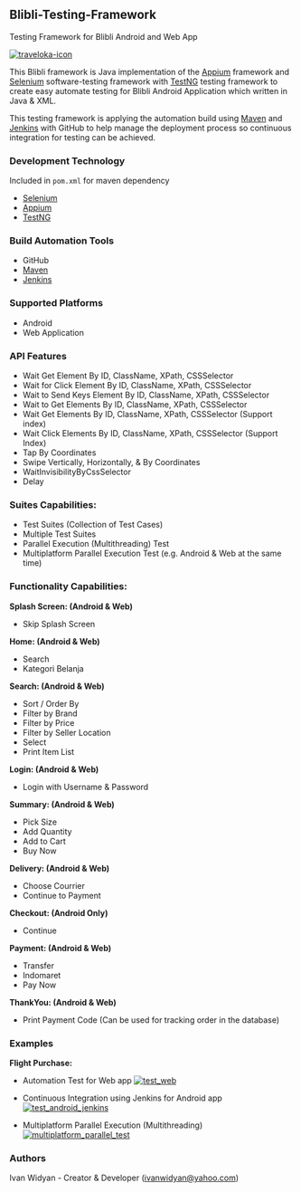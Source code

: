 ## Blibli-Testing-Framework
Testing Framework for Blibli Android and Web App

[![traveloka-icon](https://user-images.githubusercontent.com/12959761/45268447-c6f02d80-b4a6-11e8-9ed3-f59ca323cfe0.png)](https://www.blibli.com/)

This Blibli framework is Java implementation of the [Appium](https://github.com/appium/appium)
framework and [Selenium](https://github.com/SeleniumHQ/selenium) software-testing framework with [TestNG](https://github.com/cbeust/testng) 
testing framework to create easy automate testing for Blibli Android Application which written in Java & XML.

This testing framework is applying the automation build using [Maven](https://maven.apache.org/) and [Jenkins](https://jenkins.io/) 
with GitHub to help manage the deployment process so continuous integration for testing can be achieved.

### Development Technology
Included in `pom.xml` for maven dependency
* [Selenium](https://github.com/SeleniumHQ/selenium)
* [Appium](https://github.com/appium/appium)
* [TestNG](https://github.com/cbeust/testng)

### Build Automation Tools
* GitHub
* [Maven](https://maven.apache.org/)
* [Jenkins](https://jenkins.io/)

### Supported Platforms
* Android
* Web Application

### API Features
* Wait Get Element By ID, ClassName, XPath, CSSSelector
* Wait for Click Element By ID, ClassName, XPath, CSSSelector
* Wait to Send Keys Element By ID, ClassName, XPath, CSSSelector
* Wait to Get Elements By ID, ClassName, XPath, CSSSelector
* Wait Get Elements By ID, ClassName, XPath, CSSSelector (Support index)
* Wait Click Elements By ID, ClassName, XPath, CSSSelector (Support Index)
* Tap By Coordinates
* Swipe Vertically, Horizontally, & By Coordinates
* WaitInvisibilityByCssSelector
* Delay

### Suites Capabilities:
* Test Suites (Collection of Test Cases)
* Multiple Test Suites
* Parallel Execution (Multithreading) Test
* Multiplatform Parallel Execution Test (e.g. Android & Web at the same time)

### Functionality Capabilities:
**Splash Screen: (Android & Web)**
* Skip Splash Screen

**Home: (Android & Web)**
* Search
* Kategori Belanja

**Search: (Android & Web)**
* Sort / Order By
* Filter by Brand
* Filter by Price
* Filter by Seller Location
* Select
* Print Item List

**Login: (Android & Web)**
* Login with Username & Password

**Summary: (Android & Web)**
* Pick Size
* Add Quantity
* Add to Cart
* Buy Now

**Delivery: (Android & Web)**
* Choose Courrier
* Continue to Payment

**Checkout: (Android Only)**
* Continue

**Payment: (Android & Web)**
* Transfer
* Indomaret
* Pay Now

**ThankYou: (Android & Web)**
* Print Payment Code (Can be used for tracking order in the database)

### Examples
**Flight Purchase:**
* Automation Test for Web app
[![test_web](https://user-images.githubusercontent.com/12959761/45268861-e179d500-b4ad-11e8-9ec1-7b0245c5d554.png)](https://youtu.be/7npnRPdU-Qs)

* Continuous Integration using Jenkins for Android app
[![test_android_jenkins](https://user-images.githubusercontent.com/12959761/45268873-fd7d7680-b4ad-11e8-80fe-a7473afcc2dd.png)](https://youtu.be/gK7C_G0KfSs)

* Multiplatform Parallel Execution (Multithreading)
[![multiplatform_parallel_test](https://user-images.githubusercontent.com/12959761/45274445-ac877580-b4e1-11e8-954d-3a66aafdf008.png)](https://youtu.be/FojivtKSU5U)

### Authors
Ivan Widyan - Creator & Developer (ivanwidyan@yahoo.com)
